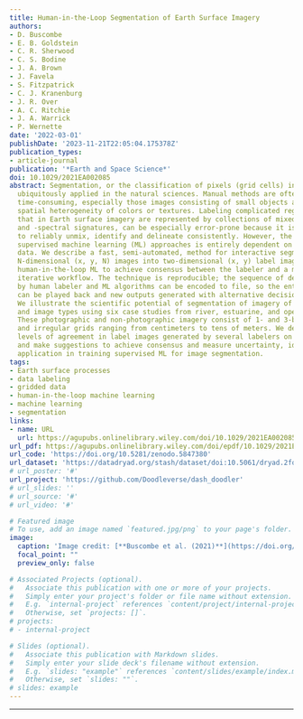 ```yaml
---
title: Human‐in‐the‐Loop Segmentation of Earth Surface Imagery
authors:
- D. Buscombe
- E. B. Goldstein
- C. R. Sherwood
- C. S. Bodine
- J. A. Brown
- J. Favela
- S. Fitzpatrick
- C. J. Kranenburg
- J. R. Over
- A. C. Ritchie
- J. A. Warrick
- P. Wernette
date: '2022-03-01'
publishDate: '2023-11-21T22:05:04.175378Z'
publication_types:
- article-journal
publication: '*Earth and Space Science*'
doi: 10.1029/2021EA002085
abstract: Segmentation, or the classification of pixels (grid cells) in imagery, is
  ubiquitously applied in the natural sciences. Manual methods are often prohibitively
  time‐consuming, especially those images consisting of small objects and/or significant
  spatial heterogeneity of colors or textures. Labeling complicated regions of transition
  that in Earth surface imagery are represented by collections of mixed‐pixels, ‐textures,
  and ‐spectral signatures, can be especially error‐prone because it is difficult
  to reliably unmix, identify and delineate consistently. However, the success of
  supervised machine learning (ML) approaches is entirely dependent on good label
  data. We describe a fast, semi‐automated, method for interactive segmentation of
  N‐dimensional (x, y, N) images into two‐dimensional (x, y) label images. It uses
  human‐in‐the‐loop ML to achieve consensus between the labeler and a model in an
  iterative workflow. The technique is reproducible; the sequence of decisions made
  by human labeler and ML algorithms can be encoded to file, so the entire process
  can be played back and new outputs generated with alternative decisions and/or algorithms.
  We illustrate the scientific potential of segmentation of imagery of diverse settings
  and image types using six case studies from river, estuarine, and open coast environments.
  These photographic and non‐photographic imagery consist of 1‐ and 3‐bands on regular
  and irregular grids ranging from centimeters to tens of meters. We demonstrate high
  levels of agreement in label images generated by several labelers on the same imagery,
  and make suggestions to achieve consensus and measure uncertainty, ideal for widespread
  application in training supervised ML for image segmentation.
tags:
- Earth surface processes
- data labeling
- gridded data
- human-in-the-loop machine learning
- machine learning
- segmentation
links:
- name: URL
  url: https://agupubs.onlinelibrary.wiley.com/doi/10.1029/2021EA002085
url_pdf: https://agupubs.onlinelibrary.wiley.com/doi/epdf/10.1029/2021EA002085
url_code: 'https://doi.org/10.5281/zenodo.5847380'
url_dataset: 'https://datadryad.org/stash/dataset/doi:10.5061/dryad.2fqz612ps'
# url_poster: '#'
url_project: 'https://github.com/Doodleverse/dash_doodler'
# url_slides: ''
# url_source: '#'
# url_video: '#'

# Featured image
# To use, add an image named `featured.jpg/png` to your page's folder. 
image:
  caption: 'Image credit: [**Buscombe et al. (2021)**](https://doi.org/10.1029/2021EA002085)'
  focal_point: ""
  preview_only: false

# Associated Projects (optional).
#   Associate this publication with one or more of your projects.
#   Simply enter your project's folder or file name without extension.
#   E.g. `internal-project` references `content/project/internal-project/index.md`.
#   Otherwise, set `projects: []`.
# projects:
# - internal-project

# Slides (optional).
#   Associate this publication with Markdown slides.
#   Simply enter your slide deck's filename without extension.
#   E.g. `slides: "example"` references `content/slides/example/index.md`.
#   Otherwise, set `slides: ""`.
# slides: example
---
```


<!-- {{% callout note %}}
Create your slides in Markdown - click the *Slides* button to check out the example.
{{% /callout %}}

Add the publication's **full text** or **supplementary notes** here. You can use rich formatting such as including [code, math, and images](https://docs.hugoblox.com/content/writing-markdown-latex/). -->
---
